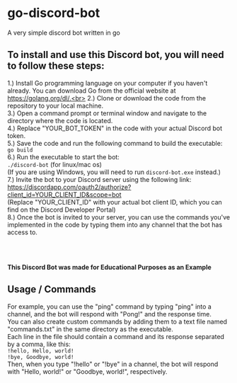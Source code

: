 # go-discord-bot
A very simple discord bot written in go

## To install and use this Discord bot, you will need to follow these steps:

1.) Install Go programming language on your computer if you haven't already. You can download Go from the official website at https://golang.org/dl/.<br>
2.) Clone or download the code from the repository to your local machine.<br>
3.) Open a command prompt or terminal window and navigate to the directory where the code is located.<br>
4.) Replace "YOUR_BOT_TOKEN" in the code with your actual Discord bot token.<br>
5.) Save the code and run the following command to build the executable:<br>
`go build` <br>
6.) Run the executable to start the bot:<br>
`./discord-bot` (for linux/mac os)<br>
(If you are using Windows, you will need to run `discord-bot.exe` instead.)<br>
7.) Invite the bot to your Discord server using the following link: https://discordapp.com/oauth2/authorize?client_id=YOUR_CLIENT_ID&scope=bot<br>
(Replace "YOUR_CLIENT_ID" with your actual bot client ID, which you can find on the Discord Developer Portal)<br>
8.) Once the bot is invited to your server, you can use the commands you've implemented in the code by typing them into any channel that the bot has access to.<br>

<br><br>

**This Discord Bot was made for Educational Purposes as an Example**

## Usage / Commands 

For example, you can use the "ping" command by typing "ping" into a channel, and the bot will respond with "Pong!" and the response time.<br>
You can also create custom commands by adding them to a text file named "commands.txt" in the same directory as the executable. <br>
Each line in the file should contain a command and its response separated by a comma, like this:<br>
`!hello, Hello, world!`<br>
`!bye, Goodbye, world!`<br>
Then, when you type "!hello" or "!bye" in a channel, the bot will respond with "Hello, world!" or "Goodbye, world!", respectively.<br>



